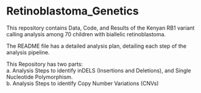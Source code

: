 # Retinoblastoma_Genetics
This repository contains Data, Code, and Results of the Kenyan RB1 variant calling analysis among 70 children with biallelic retinoblastoma.  


The README file has a detailed analysis plan, detailing each step of the analysis pipeline.    

This Repository has two parts:  
  a. Analysis Steps to identify inDELS (Insertions and Deletions), and Single Nucleotide Polymorphism.  
  b. Analysis Steps to identify Copy Number Variations (CNVs)  


